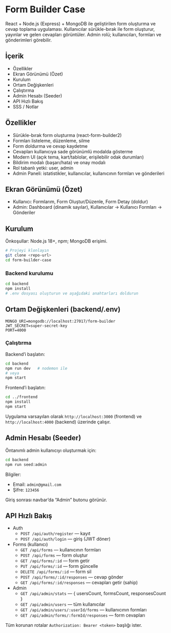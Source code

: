 # Form Builder Case

React + Node.js (Express) + MongoDB ile geliştirilen form oluşturma ve cevap toplama uygulaması. Kullanıcılar sürükle-bırak ile form oluşturur, yayınlar ve gelen cevapları görüntüler. Admin rolü; kullanıcıları, formları ve gönderimleri görebilir.

## İçerik
- Özellikler
- Ekran Görünümü (Özet)
- Kurulum
- Ortam Değişkenleri
- Çalıştırma
- Admin Hesabı (Seeder)
- API Hızlı Bakış
- SSS / Notlar

## Özellikler
- Sürükle-bırak form oluşturma (react-form-builder2)
- Formları listeleme, düzenleme, silme
- Form doldurma ve cevap kaydetme
- Cevapları kullanıcıya sade görünümlü modalda gösterme
- Modern UI (açık tema, kart/tablolar, erişilebilir odak durumları)
- Bildirim modalı (başarı/hata) ve onay modalı
- Rol tabanlı yetki: user, admin
- Admin Paneli: istatistikler, kullanıcılar, kullanıcının formları ve gönderileri

## Ekran Görünümü (Özet)
- Kullanıcı: Formlarım, Form Oluştur/Düzenle, Form Detay (doldur)
- Admin: Dashboard (dinamik sayılar), Kullanıcılar → Kullanıcı Formları → Gönderiler

## Kurulum
Önkoşullar: Node.js 18+, npm; MongoDB erişimi.

```bash
# Projeyi klonlayın
git clone <repo-url>
cd form-builder-case
```

### Backend kurulumu
```bash
cd backend
npm install
# .env dosyası oluşturun ve aşağıdaki anahtarları doldurun
```

## Ortam Değişkenleri (backend/.env)
```env
MONGO_URI=mongodb://localhost:27017/form-builder
JWT_SECRET=super-secret-key
PORT=4000
```

### Çalıştırma
Backend’i başlatın:
```bash
cd backend
npm run dev   # nodemon ile
# veya
npm start
```

Frontend’i başlatın:
```bash
cd ../frontend
npm install
npm start
```
Uygulama varsayılan olarak `http://localhost:3000` (frontend) ve `http://localhost:4000` (backend) üzerinde çalışır.

## Admin Hesabı (Seeder)
Öntanımlı admin kullanıcıyı oluşturmak için:
```bash
cd backend
npm run seed:admin
```
Bilgiler:
- Email: `admin@gmail.com`
- Şifre: `123456`

Giriş sonrası navbar’da “Admin” butonu görünür.

## API Hızlı Bakış
- Auth
  - `POST /api/auth/register` — kayıt
  - `POST /api/auth/login` — giriş (JWT döner)
- Forms (kullanıcı)
  - `GET /api/forms` — kullanıcının formları
  - `POST /api/forms` — form oluştur
  - `GET /api/forms/:id` — form getir
  - `PUT /api/forms/:id` — form güncelle
  - `DELETE /api/forms/:id` — form sil
  - `POST /api/forms/:id/responses` — cevap gönder
  - `GET /api/forms/:id/responses` — cevapları getir (sahip)
- Admin
  - `GET /api/admin/stats` — { usersCount, formsCount, responsesCount }
  - `GET /api/admin/users` — tüm kullanıcılar
  - `GET /api/admin/users/:userId/forms` — kullanıcının formları
  - `GET /api/admin/forms/:formId/responses` — form cevapları

Tüm korunan rotalar `Authorization: Bearer <token>` başlığı ister.
